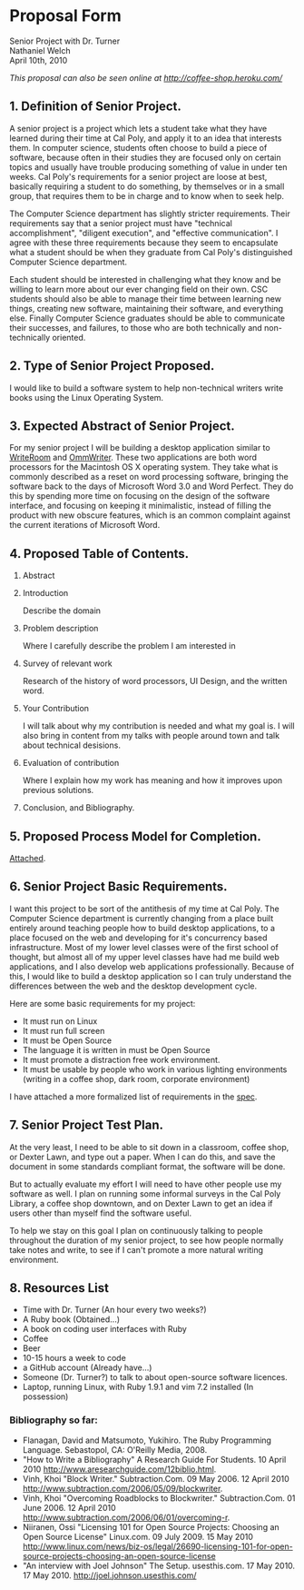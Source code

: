 # Proposal Form

Senior Project with Dr. Turner  
Nathaniel Welch  
April 10th, 2010  

_This proposal can also be seen online at <http://coffee-shop.heroku.com/>_

## 1. Definition of Senior Project.

A senior project is a project which lets a student take what they have learned
during their time at Cal Poly, and apply it to an idea that interests them. In
computer science, students often choose to build a piece of software, because
often in their studies they are focused only on certain topics and usually have
trouble producing something of value in under ten weeks. Cal Poly's
requirements for a senior project are loose at best, basically requiring a
student to do something, by themselves or in a small group, that requires them
to be in charge and to know when to seek help.

The Computer Science department has slightly stricter requirements. Their
requirements say that a senior project must have "technical accomplishment",
"diligent execution", and "effective communication". I agree with these three
requirements because they seem to encapsulate what a student should be when
they graduate from Cal Poly's distinguished Computer Science department.

Each student should be interested in challenging what they know and be willing
to learn more about our ever changing field on their own. CSC students should
also be able to manage their time between learning new things, creating new
software, maintaining their software, and everything else. Finally Computer
Science graduates should be able to communicate their successes, and failures,
to those who are both technically and non-technically oriented.

## 2. Type of Senior Project Proposed.

I would like to build a software system to help non-technical writers write
books using the Linux Operating System.

## 3. Expected Abstract of Senior Project.

For my senior project I will be building a desktop application similar to
[WriteRoom][writeroom] and [OmmWriter][ommwriter]. These two applications are
both word processors for the Macintosh OS X operating system. They take what is
commonly described as a reset on word processing software, bringing the
software back to the days of Microsoft Word 3.0 and Word Perfect. They do this
by spending more time on focusing on the design of the software interface, and
focusing on keeping it minimalistic, instead of filling the product with new
obscure features, which is an common complaint against the current iterations
of Microsoft Word.

## 4. Proposed Table of Contents.

 1. Abstract
 2. Introduction

    Describe the domain

 3. Problem description

    Where I carefully describe the problem I am interested in

 4. Survey of relevant work

    Research of the history of word processors, UI Design, and the written word.

 5. Your Contribution

    I will talk about why my contribution is needed and what my goal is. I will
    also bring in content from my talks with people around town and talk about
    technical desisions.

 6. Evaluation of contribution

    Where I explain how my work has meaning and how it improves upon previous
    solutions.

 7. Conclusion, and Bibliography.

## 5. Proposed Process Model for Completion.

[Attached](/schedule).

## 6. Senior Project Basic Requirements.

 I want this project to be sort of the antithesis of my time at Cal Poly. The
 Computer Science department is currently changing from a place built entirely
 around teaching people how to build desktop applications, to a place focused
 on the web and developing for it's concurrency based infrastructure. Most of
 my lower level classes were of the first school of thought, but almost all of
 my upper level classes have had me build web applications, and I also develop
 web applications professionally. Because of this, I would like to build a
 desktop application so I can truly understand the differences between the web
 and the desktop development cycle.

Here are some basic requirements for my project:

 * It must run on Linux
 * It must run full screen
 * It must be Open Source
 * The language it is written in must be Open Source
 * It must promote a distraction free work environment.
 * It must be usable by people who work in various lighting environments
   (writing in a coffee shop, dark room, corporate environment)

I have attached a more formalized list of requirements in the [spec](/spec).

## 7. Senior Project Test Plan.

At the very least, I need to be able to sit down in a classroom, coffee shop,
or Dexter Lawn, and type out a paper. When I can do this, and save the document
in some standards compliant format, the software will be done.

But to actually evaluate my effort I will need to have other people use my
software as well. I plan on running some informal surveys in the Cal Poly
Library, a coffee shop downtown, and on Dexter Lawn to get an idea if users
other than myself find the software useful.

To help we stay on this goal I plan on continuously talking to people
throughout the duration of my senior project, to see how people normally take
notes and write, to see if I can't promote a more natural writing environment.

## 8. Resources List

 * Time with Dr. Turner (An hour every two weeks?)
 * A Ruby book (Obtained...)
 * A book on coding user interfaces with Ruby
 * Coffee
 * Beer
 * 10-15 hours a week to code
 * a GitHub account (Already have...)
 * Someone (Dr. Turner?) to talk to about open-source software licences.
 * Laptop, running Linux, with Ruby 1.9.1 and vim 7.2 installed (In possession)

### Bibliography so far:

 * Flanagan, David and Matsumoto, Yukihiro. The Ruby Programming Language. Sebastopol, CA: O'Reilly Media, 2008.
 * "How to Write a Bibliography" A Research Guide For Students. 10 April 2010 <http://www.aresearchguide.com/12biblio.html>.
 * Vinh, Khoi "Block Writer." Subtraction.Com. 09 May 2006. 12 April 2010 <http://www.subtraction.com/2006/05/09/blockwriter>.
 * Vinh, Khoi "Overcoming Roadblocks to Blockwriter." Subtraction.Com. 01 June 2006. 12 April 2010 <http://www.subtraction.com/2006/06/01/overcoming-r>.
 * Niiranen, Ossi "Licensing 101 for Open Source Projects: Choosing an Open Source License" Linux.com. 09 July 2009. 15 May 2010 <http://www.linux.com/news/biz-os/legal/26690-licensing-101-for-open-source-projects-choosing-an-open-source-license>
 * "An interview with Joel Johnson" The Setup. usesthis.com. 17 May 2010. 17 May 2010. <http://joel.johnson.usesthis.com/>

 [writeroom]: http://www.hogbaysoftware.com/products/writeroom
 [ommwriter]: http://www.ommwriter.com/


